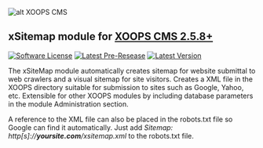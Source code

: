 ![alt XOOPS CMS](http://xoops.org/images/logoXoops4GithubRepository.png)
## xSitemap module for [XOOPS CMS 2.5.8+](https://xoops.org)
[![Software License](https://img.shields.io/badge/license-GPL-brightgreen.svg?style=flat)](LICENSE)
[![Latest Pre-Resease](https://img.shields.io/github/tag/XoopsModules25x/tag.svg?style=flat)](https://github.com/zyspec/xsitemap/tags/)
[![Latest Version](https://img.shields.io/github/release/XoopsModules25x/tag.svg?style=flat)](https://github.com/zyspec/xsitemap/releases/)

The xSiteMap module automatically creates sitemap for website submittal to web crawlers and a visual sitemap for site visitors. Creates a XML file in the XOOPS directory suitable for submission to sites such as Google, Yahoo, etc. Extensible for other XOOPS modules by including database parameters in the module Administration section.

A reference to the XML file can also be placed in the robots.txt file so Google can find it automatically.  Just add
_Sitemap: http\[s\]://**yoursite.com**/xsitemap.xml_ to the robots.txt file.

